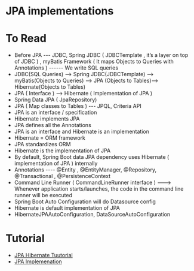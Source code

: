 # JPA implementations

# To Read
* Before JPA --- JDBC, Spring JDBC ( JDBCTemplate , it’s a layer on top of JDBC ) , myBatis Framework ( It maps Objects to Queries with Annotations ) ------ We write SQL queries
* JDBC(SQL Queries) --> Spring JDBC(JDBCTemplate) --> myBatis(Objects to Queries) --> JPA (Objects to Tables)--> Hibernate(Objects to Tables)
* JPA ( Interface ) --> Hibernate ( Implementation of JPA )
* Spring Data JPA ( JpaRepository)
* JPA ( Map classes to Tables ) --- JPQL, Criteria API
* JPA is an interface / specification
* Hibernate implements JPA
* JPA defines all the Annotations
* JPA is an interface and Hibernate is an implementation
* Hibernate = ORM framework
* JPA standardizes ORM
* Hibernate is the implementation of JPA
* By default, Spring Boot data JPA dependency uses Hibernate ( implementation of JPA ) internally
* Annotations ---- @Entity , @EntityManager, @Repository, @Transactional , @PersistenceContext
* Command Line Runner ( CommandLineRunner interface ) ---> Whenever application starts/launches, the code in the command line runner will be executed
* Spring Boot Auto Configuration will do Datasource config
* Hibernate is default implementation of JPA
* HibernateJPAAutoConfiguration, DataSourceAutoConfiguration

# Tutorial
* [JPA Hibernate Tuutorial](https://www.springboottutorial.com/jpa-hibernate-tutorial-for-beginners)
* [JPA Implemenation](https://stackoverflow.com/questions/17883971/which-provider-should-be-used-for-the-java-persistence-api-jpa-implemenation)
